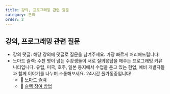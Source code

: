```yaml
---
title: 강의, 프로그래밍 관련 질문
category: 문의
order: 2
---
```


## 강의, 프로그래밍 관련 질문

- 강의 댓글: 해당 강의에 댓글로 질문을 남겨주세요. 가장 빠르게 처리해드립니다!
- 노마드 슬랙: 수천 명이 넘는 수강생들이 서로 질의응답을 해주는 프로그래밍 커뮤니티입니다. 유럽, 미국, 호주, 일본 등지에서 수업을 듣고 있는 현업, 예비 개발자들과 함께 이야기를 나누며 소통해보세요. 24시간 풀가동중입니다!
  - 🎈 [노마드 슬랙](https://nomadcoders.co/slack)
  - 🎈 [슬랙 참여 방법](https://nomadcoders.co/faq/community/slack)
